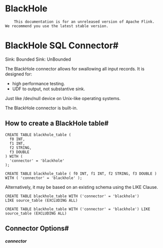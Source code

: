 # BlackHole


> 
        This documentation is for an unreleased version of Apache Flink. We recommend you use the latest stable version.
    


# BlackHole SQL Connector#



Sink: Bounded
Sink: UnBounded


The BlackHole connector allows for swallowing all input records. It is designed for:

* high performance testing.
* UDF to output, not substantive sink.

Just like /dev/null device on Unix-like operating systems.


The BlackHole connector is built-in.


## How to create a BlackHole table#


```
CREATE TABLE blackhole_table (
  f0 INT,
  f1 INT,
  f2 STRING,
  f3 DOUBLE
) WITH (
  'connector' = 'blackhole'
);

```

`CREATE TABLE blackhole_table (
  f0 INT,
  f1 INT,
  f2 STRING,
  f3 DOUBLE
) WITH (
  'connector' = 'blackhole'
);
`

Alternatively, it may be based on an existing schema using the LIKE Clause.


```
CREATE TABLE blackhole_table WITH ('connector' = 'blackhole')
LIKE source_table (EXCLUDING ALL)

```

`CREATE TABLE blackhole_table WITH ('connector' = 'blackhole')
LIKE source_table (EXCLUDING ALL)
`

## Connector Options#


##### connector
